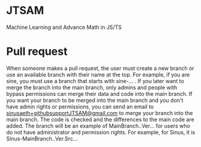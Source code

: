 # JTSAM
Machine Learning and Advance Math in JS/TS

# Pull request
When someone makes a pull request, the user must create a new branch or use an available branch with their name at the top. For example, if you are sine, you must use a branch that starts with sine-... . If you later want to merge the branch into the main branch, only admins and people with bypass permissions can merge their data and code into the main branch. If you want your branch to be merged into the main branch and you don't have admin rights or permissions, you can send an email to sinusaeth+githubsupportJTSAM@gmail.com to merge your branch into the main branch. The code is checked and the differences to the main code are added. The branch will be an example of MainBranch..Ver... for users who do not have administrator and permission rights. For example, for Sinus, it is Sinus-MainBranch..Ver.Src...
